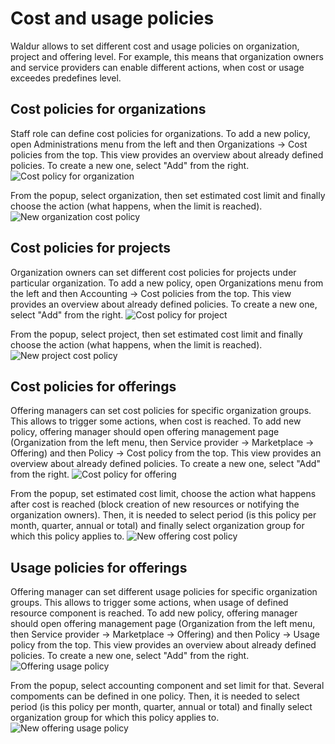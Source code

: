 # Cost and usage policies

Waldur allows to set different cost and usage policies on organization, project and offering level. For example, this means that organization owners and service providers can enable different actions, when cost or usage exceedes predefines level.

## Cost policies for organizations

Staff role can define cost policies for organizations. To add a new policy, open Administrations menu from the left and then Organizations -> Cost policies from the top. This view provides an overview about already defined policies. To create a new one, select "Add" from the right.
    ![Cost policy for organization](../img/Cost_policies_organizations.png)

From the popup, select organization, then set estimated cost limit and finally choose the action (what happens, when the limit is reached).
    ![New organization cost policy](../img/New_organization_policy.png)

## Cost policies for projects

Organization owners can set different cost policies for projects under particular organization. To add a new policy, open Organizations menu from the left and then Accounting -> Cost policies from the top. This view provides an overview about already defined policies. To create a new one, select "Add" from the right.
    ![Cost policy for project](../img/Cost_policies_projects.png)

From the popup, select project, then set estimated cost limit and finally choose the action (what happens, when the limit is reached).
    ![New project cost policy](../img/New_project_policy.png)

## Cost policies for offerings

Offering managers can set cost policies for specific organization groups. This allows to trigger some actions, when cost is reached. To add new policy, offering manager should open offering management page (Organization from the left menu, then Service provider -> Marketplace -> Offering) and then Policy -> Cost policy from the top. This view provides an overview about already defined policies. To create a new one, select "Add" from the right.
    ![Cost policy for offering](../img/Cost_policies_offerings.png)

From the popup, set estimated cost limit, choose the action what happens after cost is reached (block creation of new resources or notifying the organization owners). Then, it is needed to select period (is this policy per month, quarter, annual or total) and finally select organization group for which this policy applies to.
    ![New offering cost policy](../img/New_offering_policy.png)

## Usage policies for offerings

Offering manager can set different usage policies for specific organization groups. This allows to trigger some actions, when usage of defined resource component is reached. To add new policy, offering manager should open offering management page (Organization from the left menu, then Service provider -> Marketplace -> Offering) and then Policy -> Usage policy from the top. This view provides an overview about already defined policies. To create a new one, select "Add" from the right.
    ![Offering usage policy](../img/Usage_policy_offerings.png)

From the popup, select accounting component and set limit for that. Several compoments can be defined in one policy. Then, it is needed to select period (is this policy per month, quarter, annual or total) and finally select organization group for which this policy applies to.
    ![New offering usage policy](../img/New_offering_usage_policy.png)
